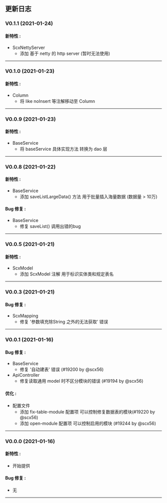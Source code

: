## 更新日志

### V0.1.1 (2021-01-24)

#### 新特性 :

- ScxNettyServer
    - 添加 基于 netty 的 http server (暂时无法使用)

---------------------------------------------------------------------------------

### V0.1.0 (2021-01-23)

#### 新特性 :

- Column
    - 将 like noInsert 等注解移动至 Column

---------------------------------------------------------------------------------

### V0.0.9 (2021-01-23)

#### 新特性 :

- BaseService
    - 将 baseService 具体实现方法 转换为 dao 层

---------------------------------------------------------------------------------

### V0.0.8 (2021-01-22)

#### 新特性 :

- BaseService
    - 添加 saveListLargeData() 方法 用于批量插入海量数据 (数据量 > 10万)

#### Bug 修复 :

- BaseService
    - 修复 saveList() 调用出错的bug

---------------------------------------------------------------------------------

### V0.0.5 (2021-01-21)

#### 新特性 :

- ScxModel
    - 添加 ScxModel 注解 用于标识实体类和规定表名

---------------------------------------------------------------------------------

### V0.0.3 (2021-01-21)

#### Bug 修复 :

- ScxMapping
    - 修复 '参数填充除String 之外的无法获取' 错误

---------------------------------------------------------------------------------

### V0.0.1 (2021-01-16)

#### Bug 修复 :

- BaseService
    - 修复 '自动建表' 错误 (#19200 by @scx56)
- ApiController
    - 修复读取通用 model 时不区分模块的错误 (#19194 by @scx56)

#### 优化 :

- 配置文件
    - 添加 fix-table-module 配置项 可以控制修复数据表的模块(#19220 by @scx56)
    - 添加 open-module 配置项 可以控制启用的模块 (#19244 by @scx56)

---------------------------------------------------------------------------------

### V0.0.0 (2021-01-16)

#### 新特性 :

- 开始提供

#### Bug 修复 :

- 无

---------------------------------------------------------------------------------
